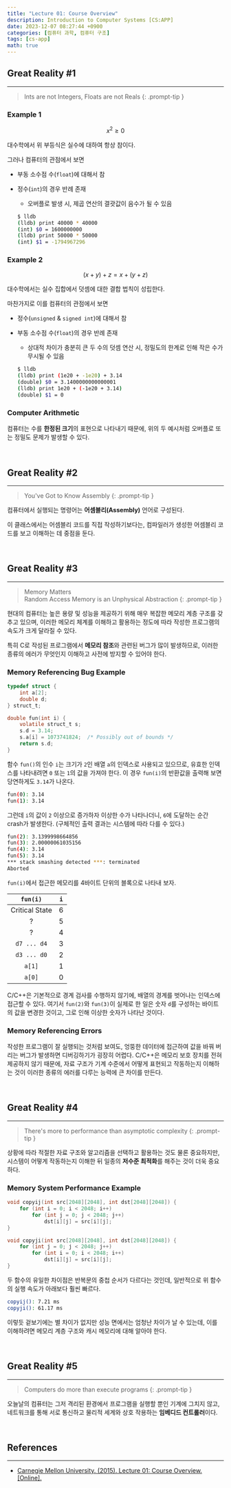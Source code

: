 ```yaml
---
title: "Lecture 01: Course Overview"
description: Introduction to Computer Systems [CS:APP]
date: 2023-12-07 08:27:44 +0900
categories: [컴퓨터 과학, 컴퓨터 구조]
tags: [cs-app]
math: true
---
```


## Great Reality #1

---

> Ints are not Integers, Floats are not Reals
{: .prompt-tip }

### Example 1

$$
x^2 \geq 0
$$

대수학에서 위 부등식은 실수에 대하여 항상 참이다.

그러나 컴퓨터의 관점에서 보면

- 부동 소수점 수(`float`)에 대해서 참

- 정수(`int`)의 경우 반례 존재

  - 오버플로 발생 시, 제곱 연산의 결괏값이 음수가 될 수 있음

  ```bash
  $ lldb
  (lldb) print 40000 * 40000
  (int) $0 = 1600000000
  (lldb) print 50000 * 50000
  (int) $1 = -1794967296
  ```

### Example 2

$$
(x + y) + z = x + (y + z)
$$

대수학에서는 실수 집합에서 덧셈에 대한 결합 법칙이 성립한다.

마찬가지로 이를 컴퓨터의 관점에서 보면

- 정수(`unsigned` & `signed int`)에 대해서 참

- 부동 소수점 수(`float`)의 경우 반례 존재

  - 상대적 차이가 충분히 큰 두 수의 덧셈 연산 시, 정밀도의 한계로 인해 작은 수가 무시될 수 있음

  ```bash
  $ lldb
  (lldb) print (1e20 + -1e20) + 3.14
  (double) $0 = 3.1400000000000001
  (lldb) print 1e20 + (-1e20 + 3.14)
  (double) $1 = 0
  ```

### Computer Arithmetic

컴퓨터는 수를 **한정된 크기**의 표현으로 나타내기 때문에, 위의 두 예시처럼 오버플로 또는 정밀도 문제가 발생할 수 있다.

<br>

## Great Reality #2

---

> You've Got to Know Assembly
{: .prompt-tip }

컴퓨터에서 실행되는 명령어는 **어셈블리(Assembly)** 언어로 구성된다.

이 클래스에서는 어셈블리 코드를 직접 작성하기보다는, 컴파일러가 생성한 어셈블리 코드를 보고 이해하는 데 중점을 둔다.

<br>

## Great Reality #3

---

> Memory Matters  
> Random Access Memory is an Unphysical Abstraction
{: .prompt-tip }

현대의 컴퓨터는 높은 용량 및 성능을 제공하기 위해 매우 복잡한 메모리 계층 구조를 갖추고 있으며, 이러한 메모리 체계를 이해하고 활용하는 정도에 따라 작성한 프로그램의 속도가 크게 달라질 수 있다.

특히 C로 작성된 프로그램에서 **메모리 참조**와 관련된 버그가 많이 발생하므로, 이러한 종류의 에러가 무엇인지 이해하고 사전에 방지할 수 있어야 한다.

### Memory Referencing Bug Example

```c
typedef struct {
    int a[2];
    double d;
} struct_t;

double fun(int i) {
    volatile struct_t s;
    s.d = 3.14;
    s.a[i] = 1073741824;  /* Possibly out of bounds */
    return s.d;
}
```

함수 `fun()`의 인수 `i`는 크기가 `2`인 배열 `a`의 인덱스로 사용되고 있으므로, 유효한 인덱스를 나타내려면 `0` 또는 `1`의 값을 가져야 한다. 이 경우 `fun(i)`의 반환값을 출력해 보면 당연하게도 `3.14`가 나온다.

```bash
fun(0): 3.14
fun(1): 3.14
```

그런데 `i`의 값이 `2` 이상으로 증가하자 이상한 수가 나타나더니, `6`에 도달하는 순간 crash가 발생한다. (구체적인 출력 결과는 시스템에 따라 다를 수 있다.)

```bash
fun(2): 3.1399998664856
fun(3): 2.00000061035156
fun(4): 3.14
fun(5): 3.14
*** stack smashing detected ***: terminated
Aborted
```

`fun(i)`에서 접근한 메모리를 4바이트 단위의 블록으로 나타내 보자.

|    `fun(i)`    | `i` |
| :------------: | :-: |
| Critical State |  6  |
|       ?        |  5  |
|       ?        |  4  |
|  `d7 ... d4`   |  3  |
|  `d3 ... d0`   |  2  |
|     `a[1]`     |  1  |
|     `a[0]`     |  0  |

C/C++은 기본적으로 경계 검사를 수행하지 않기에, 배열의 경계를 벗어나는 인덱스에 접근할 수 있다. 여기서 `fun(2)`와 `fun(3)`이 실제로 한 일은 숫자 `d`를 구성하는 바이트의 값을 변경한 것이고, 그로 인해 이상한 숫자가 나타난 것이다.

### Memory Referencing Errors

작성한 프로그램이 잘 실행되는 것처럼 보여도, 엉뚱한 데이터에 접근하여 값을 바꿔 버리는 버그가 발생하면 디버깅하기가 굉장히 어렵다. C/C++은 메모리 보호 장치를 전혀 제공하지 않기 때문에, 자료 구조가 기계 수준에서 어떻게 표현되고 작동하는지 이해하는 것이 이러한 종류의 에러를 다루는 능력에 큰 차이를 만든다.

<br>

## Great Reality #4

---

> There's more to performance than asymptotic complexity
{: .prompt-tip }

상황에 따라 적절한 자료 구조와 알고리즘을 선택하고 활용하는 것도 물론 중요하지만, 시스템이 어떻게 작동하는지 이해한 뒤 일종의 **저수준 최적화**를 해주는 것이 더욱 중요하다.

### Memory System Performance Example

```c
void copyij(int src[2048][2048], int dst[2048][2048]) {
    for (int i = 0; i < 2048; i++)
        for (int j = 0; j < 2048; j++)
            dst[i][j] = src[i][j];
}
```

```c
void copyji(int src[2048][2048], int dst[2048][2048]) {
    for (int j = 0; j < 2048; j++)
        for (int i = 0; i < 2048; i++)
            dst[i][j] = src[i][j];
}
```

두 함수의 유일한 차이점은 반복문의 중첩 순서가 다르다는 것인데, 일반적으로 위 함수의 실행 속도가 아래보다 훨씬 빠르다.

```bash
copyij(): 7.21 ms
copyji(): 61.17 ms
```

이렇듯 겉보기에는 별 차이가 없지만 성능 면에서는 엄청난 차이가 날 수 있는데, 이를 이해하려면 메모리 계층 구조와 캐시 메모리에 대해 알아야 한다.

<br>

## Great Reality #5

---

> Computers do more than execute programs
{: .prompt-tip }

오늘날의 컴퓨터는 그저 격리된 환경에서 프로그램을 실행할 뿐인 기계에 그치지 않고, 네트워크를 통해 서로 통신하고 물리적 세계와 상호 작용하는 **임베디드 컨트롤러**이다.

<br>

## References

---

- [Carnegie Mellon University. (2015). Lecture 01: Course Overview. [Online].](https://scs.hosted.panopto.com/Panopto/Pages/Viewer.aspx?id=d8c83d3a-8074-4afe-ae3b-693e2250999a)
